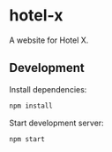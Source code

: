 # hotel-x

A website for Hotel X.

## Development

Install dependencies:

```sh
npm install
```

Start development server:

```sh
npm start
```
